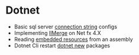 # Dotnet

- Basic sql server [connection string](connstring.md) configs
- Implementing [IlMerge](ilmerge.md) on Net fx 4.X
- Reading [embedded resources](embedded.md) from an assembly
- Dotnet Cli restart [dotnet new](dotnet-cli.md) packages
